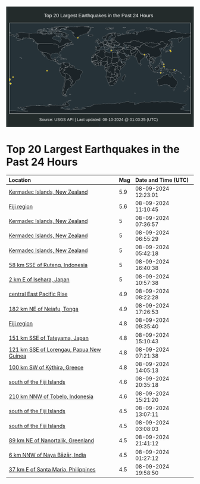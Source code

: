 ![Map](./map.png)

# Top 20 Largest Earthquakes in the Past 24 Hours

| Location | Mag | Date and Time (UTC) |
|:---|:---|:---|
| [Kermadec Islands, New Zealand](https://earthquake.usgs.gov/earthquakes/eventpage/us6000nj2k) | 5.9 | 08-09-2024 12:23:01 |
| [Fiji region](https://earthquake.usgs.gov/earthquakes/eventpage/us6000nj27) | 5.6 | 08-09-2024 11:10:45 |
| [Kermadec Islands, New Zealand](https://earthquake.usgs.gov/earthquakes/eventpage/us6000nj1g) | 5 | 08-09-2024 07:36:57 |
| [Kermadec Islands, New Zealand](https://earthquake.usgs.gov/earthquakes/eventpage/us6000nj15) | 5 | 08-09-2024 06:55:29 |
| [Kermadec Islands, New Zealand](https://earthquake.usgs.gov/earthquakes/eventpage/us6000nj0y) | 5 | 08-09-2024 05:42:18 |
| [58 km SSE of Ruteng, Indonesia](https://earthquake.usgs.gov/earthquakes/eventpage/us6000nj4n) | 5 | 08-09-2024 16:40:38 |
| [2 km E of Isehara, Japan](https://earthquake.usgs.gov/earthquakes/eventpage/us6000nj24) | 5 | 08-09-2024 10:57:38 |
| [central East Pacific Rise](https://earthquake.usgs.gov/earthquakes/eventpage/us6000nj1m) | 4.9 | 08-09-2024 08:22:28 |
| [182 km NE of Neiafu, Tonga](https://earthquake.usgs.gov/earthquakes/eventpage/us6000nj59) | 4.9 | 08-09-2024 17:26:53 |
| [Fiji region](https://earthquake.usgs.gov/earthquakes/eventpage/us6000nj1t) | 4.8 | 08-09-2024 09:35:40 |
| [151 km SSE of Tateyama, Japan](https://earthquake.usgs.gov/earthquakes/eventpage/us6000nj3a) | 4.8 | 08-09-2024 15:10:43 |
| [121 km SSE of Lorengau, Papua New Guinea](https://earthquake.usgs.gov/earthquakes/eventpage/us6000nj1c) | 4.8 | 08-09-2024 07:21:38 |
| [100 km SW of Kýthira, Greece](https://earthquake.usgs.gov/earthquakes/eventpage/us6000nj2x) | 4.8 | 08-09-2024 14:05:13 |
| [south of the Fiji Islands](https://earthquake.usgs.gov/earthquakes/eventpage/us6000nj6u) | 4.6 | 08-09-2024 20:35:18 |
| [210 km NNW of Tobelo, Indonesia](https://earthquake.usgs.gov/earthquakes/eventpage/us6000nj3c) | 4.6 | 08-09-2024 15:21:20 |
| [south of the Fiji Islands](https://earthquake.usgs.gov/earthquakes/eventpage/us6000nj2s) | 4.5 | 08-09-2024 13:07:11 |
| [south of the Fiji Islands](https://earthquake.usgs.gov/earthquakes/eventpage/us6000nj0a) | 4.5 | 08-09-2024 03:08:03 |
| [89 km NE of Nanortalik, Greenland](https://earthquake.usgs.gov/earthquakes/eventpage/us6000nj7a) | 4.5 | 08-09-2024 21:41:12 |
| [6 km NNW of Naya Bāzār, India](https://earthquake.usgs.gov/earthquakes/eventpage/us6000nj06) | 4.5 | 08-09-2024 01:27:12 |
| [37 km E of Santa Maria, Philippines](https://earthquake.usgs.gov/earthquakes/eventpage/us6000nj6l) | 4.5 | 08-09-2024 19:58:50 |

